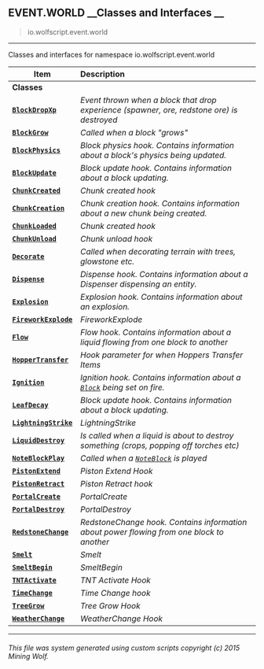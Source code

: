 ## EVENT.WORLD __Classes and Interfaces __

>io.wolfscript.event.world

---

Classes and interfaces for namespace io.wolfscript.event.world

Item | Description   
--- | :--- 
__Classes__|
__[`BlockDropXp`](BlockDropXp.md)__ | _Event thrown when a block that drop experience (spawner, ore, redstone ore) is destroyed_ 
__[`BlockGrow`](BlockGrow.md)__ | _Called when a block "grows"_ 
__[`BlockPhysics`](BlockPhysics.md)__ | _Block physics hook. Contains information about a block's physics being updated._ 
__[`BlockUpdate`](BlockUpdate.md)__ | _Block update hook. Contains information about a block updating._ 
__[`ChunkCreated`](ChunkCreated.md)__ | _Chunk created hook_ 
__[`ChunkCreation`](ChunkCreation.md)__ | _Chunk creation hook. Contains information about a new chunk being created._ 
__[`ChunkLoaded`](ChunkLoaded.md)__ | _Chunk created hook_ 
__[`ChunkUnload`](ChunkUnload.md)__ | _Chunk unload hook_ 
__[`Decorate`](Decorate.md)__ | _Called when decorating terrain with trees, glowstone etc._ 
__[`Dispense`](Dispense.md)__ | _Dispense hook. Contains information about a Dispenser dispensing an entity._ 
__[`Explosion`](Explosion.md)__ | _Explosion hook. Contains information about an explosion._ 
__[`FireworkExplode`](FireworkExplode.md)__ | _FireworkExplode_ 
__[`Flow`](Flow.md)__ | _Flow hook. Contains information about a liquid flowing from one block to another_ 
__[`HopperTransfer`](HopperTransfer.md)__ | _Hook parameter for when Hoppers Transfer Items_ 
__[`Ignition`](Ignition.md)__ | _Ignition hook. Contains information about a [`Block`](../../api/world/blocks/Block.md) being set on fire._ 
__[`LeafDecay`](LeafDecay.md)__ | _Block update hook. Contains information about a block updating._ 
__[`LightningStrike`](LightningStrike.md)__ | _LightningStrike_ 
__[`LiquidDestroy`](LiquidDestroy.md)__ | _Is called when a liquid is about to destroy something (crops, popping off torches etc)_ 
__[`NoteBlockPlay`](NoteBlockPlay.md)__ | _Called when a [`NoteBlock`](../../api/world/blocks/NoteBlock.md) is played_ 
__[`PistonExtend`](PistonExtend.md)__ | _Piston Extend Hook_ 
__[`PistonRetract`](PistonRetract.md)__ | _Piston Retract hook_ 
__[`PortalCreate`](PortalCreate.md)__ | _PortalCreate_ 
__[`PortalDestroy`](PortalDestroy.md)__ | _PortalDestroy_ 
__[`RedstoneChange`](RedstoneChange.md)__ | _RedstoneChange hook. Contains information about power flowing from one block to another_ 
__[`Smelt`](Smelt.md)__ | _Smelt_ 
__[`SmeltBegin`](SmeltBegin.md)__ | _SmeltBegin_ 
__[`TNTActivate`](TNTActivate.md)__ | _TNT Activate Hook_ 
__[`TimeChange`](TimeChange.md)__ | _Time Change hook_ 
__[`TreeGrow`](TreeGrow.md)__ | _Tree Grow Hook_ 
__[`WeatherChange`](WeatherChange.md)__ | _WeatherChange Hook_ 



---



###### This file was system generated using custom scripts copyright (c) 2015 Mining Wolf.
	

